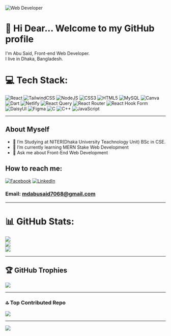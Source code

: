 
![Web Developer](https://i.ibb.co.com/h2ZYkGP/Navy-Blue-Geometric-Technology-Linked-In-Banner.png)
# 👋  Hi Dear... Welcome to my GitHub profile
I'm Abu Said, Front-end Web Developer. 
<br>
I live in Dhaka, Bangladesh.


# 💻 Tech Stack:
![React](https://img.shields.io/badge/react-%2320232a.svg?style=for-the-badge&logo=react&logoColor=%2361DAFB) ![TailwindCSS](https://img.shields.io/badge/tailwindcss-%2338B2AC.svg?style=for-the-badge&logo=tailwind-css&logoColor=white) ![NodeJS](https://img.shields.io/badge/node.js-6DA55F?style=for-the-badge&logo=node.js&logoColor=white) ![CSS3](https://img.shields.io/badge/css3-%231572B6.svg?style=for-the-badge&logo=css3&logoColor=white) ![HTML5](https://img.shields.io/badge/html5-%23E34F26.svg?style=for-the-badge&logo=html5&logoColor=white) ![MySQL](https://img.shields.io/badge/mysql-4479A1.svg?style=for-the-badge&logo=mysql&logoColor=white) ![Canva](https://img.shields.io/badge/Canva-%2300C4CC.svg?style=for-the-badge&logo=Canva&logoColor=white) ![Dart](https://img.shields.io/badge/dart-%230175C2.svg?style=for-the-badge&logo=dart&logoColor=white) ![Netlify](https://img.shields.io/badge/netlify-%23000000.svg?style=for-the-badge&logo=netlify&logoColor=#00C7B7) ![React Query](https://img.shields.io/badge/-React%20Query-FF4154?style=for-the-badge&logo=react%20query&logoColor=white) ![React Router](https://img.shields.io/badge/React_Router-CA4245?style=for-the-badge&logo=react-router&logoColor=white) ![React Hook Form](https://img.shields.io/badge/React%20Hook%20Form-%23EC5990.svg?style=for-the-badge&logo=reacthookform&logoColor=white) ![DaisyUI](https://img.shields.io/badge/daisyui-5A0EF8?style=for-the-badge&logo=daisyui&logoColor=white) ![Figma](https://img.shields.io/badge/figma-%23F24E1E.svg?style=for-the-badge&logo=figma&logoColor=white) ![C](https://img.shields.io/badge/c-%2300599C.svg?style=for-the-badge&logo=c&logoColor=white) ![C++](https://img.shields.io/badge/c++-%2300599C.svg?style=for-the-badge&logo=c%2B%2B&logoColor=white) ![JavaScript](https://img.shields.io/badge/javascript-%23323330.svg?style=for-the-badge&logo=javascript&logoColor=%23F7DF1E)

<hr>

 ## About Myself
- 🔭 I’m Studying at NITER(Dhaka University Teachnology Unit) BSc in CSE. 
- 🌱 I’m currently learning MERN Stake Web Development 
- 💬 Ask me about Front-End Web Development 


## How to reach me:
[![Facebook](https://img.shields.io/badge/Facebook-%231877F2.svg?logo=Facebook&logoColor=white)](https://facebook.com/abusaid1756) [![LinkedIn](https://img.shields.io/badge/LinkedIn-%230077B5.svg?logo=linkedin&logoColor=white)](https://linkedin.com/in/abusaid1756) 

### Email: mdabusaid7068@gmail.com

<hr>


# 📊 GitHub Stats:
![](https://github-readme-stats.vercel.app/api?username=abusaid1756&theme=radical&hide_border=false&include_all_commits=true&count_private=true)<br/>
![](https://github-readme-streak-stats.herokuapp.com/?user=abusaid1756&theme=radical&hide_border=false)<br/>
![](https://github-readme-stats.vercel.app/api/top-langs/?username=abusaid1756&theme=radical&hide_border=false&include_all_commits=true&count_private=true&layout=compact)

<hr>

## 🏆 GitHub Trophies
![](https://github-profile-trophy.vercel.app/?username=abusaid1756&theme=radical&no-frame=false&no-bg=true&margin-w=4)

<hr>

### 🔝 Top Contributed Repo
![](https://github-contributor-stats.vercel.app/api?username=abusaid1756&limit=5&theme=dark&combine_all_yearly_contributions=true)

---
[![](https://visitcount.itsvg.in/api?id=abusaid1756&icon=3&color=9)](https://visitcount.itsvg.in)

<!-- Proudly created with GPRM ( https://gprm.itsvg.in ) -->
